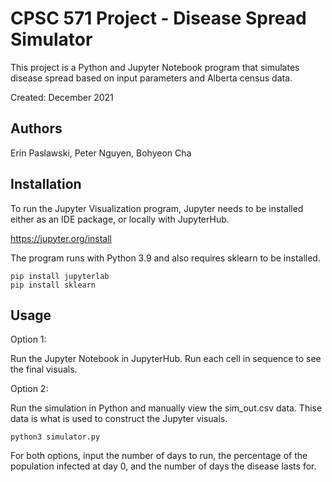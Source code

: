 # CPSC 571 Project - Disease Spread Simulator

This project is a Python and Jupyter Notebook program that simulates disease spread based on input parameters and Alberta census data.

Created: December 2021

## Authors

Erin Paslawski,
Peter Nguyen,
Bohyeon Cha 

## Installation

To run the Jupyter Visualization program, Jupyter needs to be installed either as an IDE package, or locally with JupyterHub.

https://jupyter.org/install

The program runs with Python 3.9 and also requires sklearn to be installed. 

```
pip install jupyterlab
pip install sklearn
```

## Usage

Option 1:

Run the Jupyter Notebook in JupyterHub. Run each cell in sequence to see the final visuals. 

Option 2:

Run the simulation in Python and manually view the sim_out.csv data. Thise data is what is used to construct the Jupyter visuals.

```
python3 simulator.py
```

For  both options, input the number of days to run, the percentage of the population infected at day 0, and the number of days the disease lasts for.


